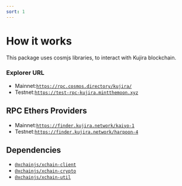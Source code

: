 ```yaml
---
sort: 1
---
```


# How it works

This package uses cosmjs libraries, to interact with Kujira blockchain.

### Explorer URL 
* Mainnet:[`https://rpc.cosmos.directory/kujira/`](https://rpc.cosmos.directory/kujira/)
* Testnet:[`https://test-rpc-kujira.mintthemoon.xyz`](https://test-rpc-kujira.mintthemoon.xyz)

## RPC Ethers Providers 
* Mainnet:[`https://finder.kujira.network/kaiyo-1`](https://finder.kujira.network/kaiyo-1)
* Testnet:[`https://finder.kujira.network/harpoon-4`](https://finder.kujira.network/harpoon-4)

## Dependencies

* [`@xchainjs/xchain-client`](http://docs.xchainjs.org/xchain-client/interface.html)
* [`@xchainjs/xchain-crypto`](http://docs.xchainjs.org/xchain-crypto/how-to-use.html)
* [`@xchainjs/xchain-util`](http://docs.xchainjs.org/xchain-util/how-to-use.html)

